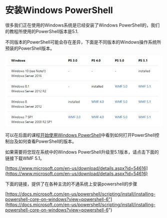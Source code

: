 
# 安装Windows PowerShell

很多我们正在使用的Windows系统是已经安装了Windows PowerShell的，我们的教程所使用的PowerShell版本是5.1.

不同版本的PowerShell可能会存在差异，下面是不同版本的Windows操作系统所预装的PowerShell版本。

![](images/psversiontable.jpg)

可以在后面的课程[开始使用Windows PowerShell](Part.2.D.3.start.with.powershell.consol.ipynb)中看到如何打开PowerShell控制台及如何查看PowerShell的版本。

如果需要将您现在系统中的Windows PowerShell升级至5.1版本，请点击下面的链接下载WMF 5.1。

[https://www.microsoft.com/en-us/download/details.aspx?id=54616](https://www.microsoft.com/en-us/download/details.aspx?id=54616)

下面的链接，提供了在各种主流的不通系统上安装powershell的步骤

[https://docs.microsoft.com/en-us/powershell/scripting/install/installing-powershell-core-on-windows?view=powershell-6"](https://docs.microsoft.com/en-us/powershell/scripting/install/installing-powershell-core-on-windows?view=powershell-6")
